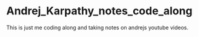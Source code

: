 # Andrej_Karpathy_notes_code_along
This is just me coding along and taking notes on andrejs youtube videos.

